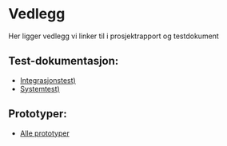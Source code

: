 # Vedlegg
Her ligger vedlegg vi linker til i prosjektrapport og testdokument

## Test-dokumentasjon:
- [Integrasjonstest)](https://github.com/bachelorgruppe32/Vedlegg/blob/main/Integrasjonstesting-Zisson-Wallboard.pdf) 
- [Systemtest)](https://github.com/bachelorgruppe32/Vedlegg/blob/main/Systemtest-Zisson-Wallboard.pdf)

## Prototyper:
- [Alle prototyper](https://github.com/bachelorgruppe32/Vedlegg/) 
